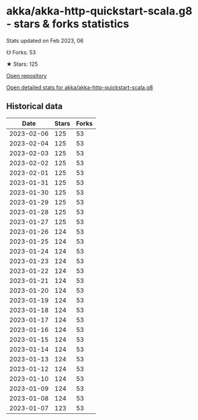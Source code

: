 # akka/akka-http-quickstart-scala.g8 - stars & forks statistics

Stats updated on Feb 2023, 06

☋ Forks: 53

★ Stars: 125

[Open repository](https://github.com/akka/akka-http-quickstart-scala.g8)

[Open detailed stats for akka/akka-http-quickstart-scala.g8](https://reviewgithub.com/rep/akka/akka-http-quickstart-scala.g8)

## Historical data
| Date | Stars | Forks |
|------|-------|-------|
| 2023-02-06 | 125 | 53 | 
| 2023-02-04 | 125 | 53 | 
| 2023-02-03 | 125 | 53 | 
| 2023-02-02 | 125 | 53 | 
| 2023-02-01 | 125 | 53 | 
| 2023-01-31 | 125 | 53 | 
| 2023-01-30 | 125 | 53 | 
| 2023-01-29 | 125 | 53 | 
| 2023-01-28 | 125 | 53 | 
| 2023-01-27 | 125 | 53 | 
| 2023-01-26 | 124 | 53 | 
| 2023-01-25 | 124 | 53 | 
| 2023-01-24 | 124 | 53 | 
| 2023-01-23 | 124 | 53 | 
| 2023-01-22 | 124 | 53 | 
| 2023-01-21 | 124 | 53 | 
| 2023-01-20 | 124 | 53 | 
| 2023-01-19 | 124 | 53 | 
| 2023-01-18 | 124 | 53 | 
| 2023-01-17 | 124 | 53 | 
| 2023-01-16 | 124 | 53 | 
| 2023-01-15 | 124 | 53 | 
| 2023-01-14 | 124 | 53 | 
| 2023-01-13 | 124 | 53 | 
| 2023-01-12 | 124 | 53 | 
| 2023-01-10 | 124 | 53 | 
| 2023-01-09 | 124 | 53 | 
| 2023-01-08 | 124 | 53 | 
| 2023-01-07 | 123 | 53 | 

